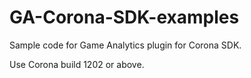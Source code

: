 GA-Corona-SDK-examples
======================

Sample code for Game Analytics plugin for Corona SDK.

Use Corona build 1202 or above.
